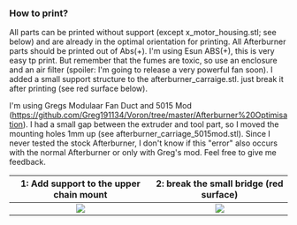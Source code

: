 ### How to print?
All parts can be printed without support (except x_motor_housing.stl; see below) and are already in the optimal orientation for printing. All Afterburner parts should be printed out of Abs(+). I'm using Esun ABS(+), this is very easy tp print. But remember that the fumes are toxic, so use an enclosure and an air filter (spoiler: I'm going to release a very powerful fan soon). I added a small support structure to the afterburner_carraige.stl. just break it after printing (see red surface below).

I'm using Gregs Modulaar Fan Duct and 5015 Mod (https://github.com/Greg191134/Voron/tree/master/Afterburner%20Optimisation). I had a small gap between the extruder and tool part, so I moved the mounting holes 1mm up (see afterburner_carriage_5015mod.stl). Since I never tested the stock Afterburner, I don't know if this "error" also occurs with the normal Afterburner or only with Greg's mod. Feel free to give me feedback.

1: Add support to the upper chain mount        |  2: break the small bridge (red surface)
:-------------------------:|:-------------------------:
![](https://github.com/kevinakasam/Afterburner_Ender3/blob/main/Images/support.JPG)  |  ![](https://github.com/kevinakasam/Afterburner_Ender3/blob/main/Images/break.JPG)
